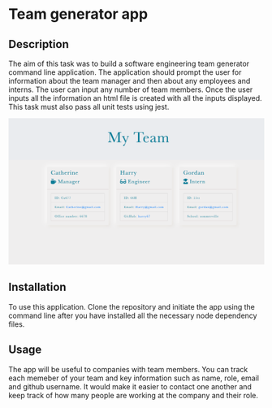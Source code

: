 # Team generator app

## Description

The aim of this task was to build a software engineering team generator command line application. The application should prompt the user for information about the team manager and then about any employees and interns. The user can input any number of team members. Once the user inputs all the information an html file is created with all the inputs displayed. This task must also pass all unit tests using jest. 

![screenshot](./img/TeamGeneratorscreenshot.png)

## Installation
To use this application. Clone the repository and initiate the app using the command line after you have installed all the necessary node dependency files.

## Usage
The app will be useful to companies with team members. You can track each memeber of your team and key information such as name, role, email and github username. It would make it easier to contact one another and keep track of how many people are working at the company and their role.